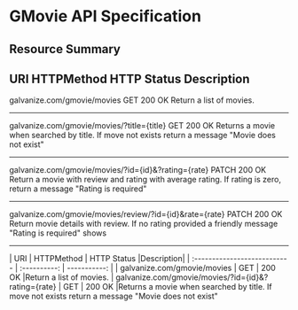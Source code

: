 
GMovie API Specification
========================

Resource Summary
----------------

URI                                                     HTTPMethod   HTTP Status    Description
--------------------------------------------------------------------------------------------------------------------------------------------------------------------------------------------------
galvanize.com/gmovie/movies	                              GET	        200 OK	    Return a list of movies.
***************************************************************************************************************************************************************************************************
galvanize.com/gmovie/movies/?title={title}	              GET 	        200 OK  	Returns a movie when searched by title. If move not exists return a message "Movie does not exist"
****************************************************************************************************************************************************************************************************
galvanize.com/gmovie/movies/?id={id}&?rating={rate}	      PATCH	        200 OK	    Return a movie with review and rating with average rating. If rating is zero, return a message "Rating is required"
****************************************************************************************************************************************************************************************************
galvanize.com/gmovie/movies/review/?id={id}&rate={rate}   PATCH         200 OK      Return movie details with review. If no rating provided a friendly message "Rating is required" shows
*****************************************************************************************************************************************************************************************************


| URI                           | HTTPMethod     | HTTP Status     |Description|
| :---------------------------  | :----------: | -----------: |
|  galvanize.com/gmovie/movies | GET   | 200 OK    |Return a list of movies.
| galvanize.com/gmovie/movies/?id={id}&?rating={rate}   | GET | 200 OK |Returns a movie when searched by title. If move not exists return a message "Movie does not exist"







